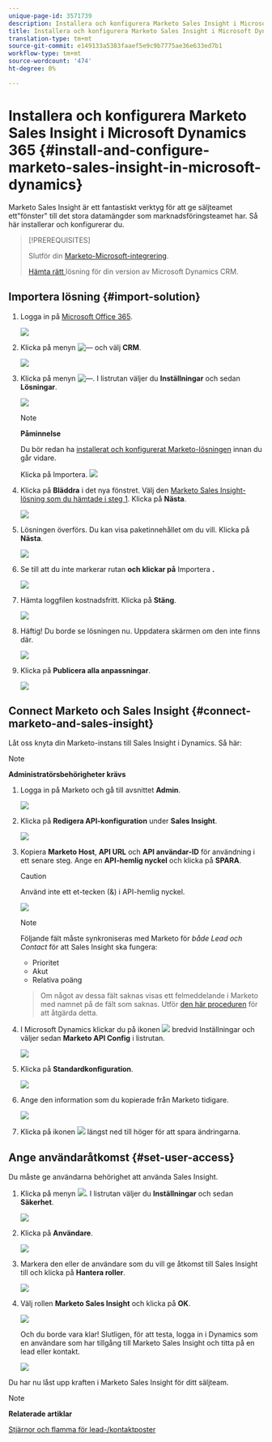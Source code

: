 ```yaml
---
unique-page-id: 3571739
description: Installera och konfigurera Marketo Sales Insight i Microsoft Dynamics 365 - Marketo Docs - produktdokumentation
title: Installera och konfigurera Marketo Sales Insight i Microsoft Dynamics 365
translation-type: tm+mt
source-git-commit: e149133a5383faaef5e9c9b7775ae36e633ed7b1
workflow-type: tm+mt
source-wordcount: '474'
ht-degree: 0%

---
```



# Installera och konfigurera Marketo Sales Insight i Microsoft Dynamics 365 {#install-and-configure-marketo-sales-insight-in-microsoft-dynamics}

Marketo Sales Insight är ett fantastiskt verktyg för att ge säljteamet ett&quot;fönster&quot; till det stora datamängder som marknadsföringsteamet har. Så här installerar och konfigurerar du.

>[!PREREQUISITES]
>
>Slutför din [Marketo-Microsoft-integrering](http://docs.marketo.com/x/E4A2).
>
>[Hämta rätt ](http://docs.marketo.com/x/LoJo) lösning för din version av Microsoft Dynamics CRM.

## Importera lösning {#import-solution}

1. Logga in på [Microsoft Office 365](https://login.microsoftonline.com/).

   ![](assets/image2015-3-16-15-58-55.png)

1. Klicka på menyn ![—](assets/image2015-3-16-16-1-13.png) och välj **CRM**.

   ![](assets/image2015-3-16-16-0-10.png)

1. Klicka på menyn ![—](assets/image2015-5-13-10-5-8.png). I listrutan väljer du **Inställningar** och sedan **Lösningar**.

   ![](assets/image2015-5-13-10-4-1.png)

   >[!NOTE]
   >
   >**Påminnelse**
   >
   >
   >Du bör redan ha [installerat och konfigurerat Marketo-lösningen](../../../../product-docs/crm-sync/microsoft-dynamics-sync/sync-setup/microsoft-dynamics-365/step-1-of-3-install.md) innan du går vidare.

   Klicka på Importera.
   ![](assets/image2014-12-12-9-3a5-3a27.png)

1. Klicka på **Bläddra** i det nya fönstret. Välj den [Marketo Sales Insight-lösning som du hämtade i steg 1](#msi). Klicka på **Nästa**.

   ![](assets/image2015-5-13-15-3a38-3a49.png)

1. Lösningen överförs. Du kan visa paketinnehållet om du vill. Klicka på **Nästa**.

   ![](assets/image2014-12-12-9-3a6-3a10.png)

1. Se till att du inte markerar rutan **och klickar på** Importera **.**

   ![](assets/image2014-12-12-9-3a6-3a19.png)

1. Hämta loggfilen kostnadsfritt. Klicka på **Stäng**.

   ![](assets/image2014-12-12-9-3a6-3a29.png)

1. Häftig! Du borde se lösningen nu. Uppdatera skärmen om den inte finns där.

   ![](assets/image2015-5-13-15-3a42-3a29.png)

1. Klicka på **Publicera alla anpassningar**.

   ![](assets/image2015-11-10-11-3a15-3a40.png)

## Connect Marketo och Sales Insight {#connect-marketo-and-sales-insight}

Låt oss knyta din Marketo-instans till Sales Insight i Dynamics. Så här:

>[!NOTE]
>
>**Administratörsbehörigheter krävs**

1. Logga in på Marketo och gå till avsnittet **Admin**.

   ![](assets/image2014-12-12-9-3a6-3a50.png)

1. Klicka på **Redigera API-konfiguration** under **Sales Insight**.

   ![](assets/image2014-12-12-9-3a7-3a0.png)

1. Kopiera **Marketo Host**, **API URL** och **API användar-ID** för användning i ett senare steg. Ange en **API-hemlig nyckel** och klicka på **SPARA**.

   >[!CAUTION]
   >
   >Använd inte ett et-tecken (&amp;) i API-hemlig nyckel.

   ![](assets/image2014-12-12-9-3a7-3a9.png)

   >[!NOTE]
   >
   >Följande fält måste synkroniseras med Marketo för *både Lead och Contact* för att Sales Insight ska fungera:
   >
   > * Prioritet
   > * Akut
   > * Relativa poäng

   >
   >Om något av dessa fält saknas visas ett felmeddelande i Marketo med namnet på de fält som saknas. Utför [den här proceduren](../../../../product-docs/marketo-sales-insight/msi-for-microsoft-dynamics/setting-up-and-using/required-fields-for-syncing-marketo-with-dynamics.md) för att åtgärda detta.

1. I Microsoft Dynamics klickar du på ikonen ![](assets/image2015-5-13-15-3a49-3a19.png) bredvid Inställningar och väljer sedan **Marketo API Config** i listrutan.

   ![](assets/image2015-5-13-16-3a4-3a1.png)

1. Klicka på **Standardkonfiguration**.

   ![](assets/image2015-5-13-16-3a5-3a2.png)

1. Ange den information som du kopierade från Marketo tidigare.

   ![](assets/image2015-5-13-16-3a7-3a6.png)

1. Klicka på ikonen ![](assets/image2015-5-13-16-3a8-3a51.png) längst ned till höger för att spara ändringarna.

## Ange användaråtkomst {#set-user-access}

Du måste ge användarna behörighet att använda Sales Insight.

1. Klicka på menyn ![](assets/image2015-5-13-10-3a5-3a8.png). I listrutan väljer du **Inställningar** och sedan **Säkerhet**.

   ![](assets/image2015-5-13-16-3a12-3a12.png)

1. Klicka på **Användare**.

   ![](assets/image2015-4-29-14-3a57-3a46.png)

1. Markera den eller de användare som du vill ge åtkomst till Sales Insight till och klicka på **Hantera roller**.

   ![](assets/image2015-4-29-14-3a59-3a31.png)

1. Välj rollen **Marketo Sales Insight** och klicka på **OK**.

   ![](assets/image2014-12-12-9-3a9-3a22.png)

   Och du borde vara klar! Slutligen, för att testa, logga in i Dynamics som en användare som har tillgång till Marketo Sales Insight och titta på en lead eller kontakt.

   ![](assets/image2015-4-29-15-3a2-3a27.png)

Du har nu låst upp kraften i Marketo Sales Insight för ditt säljteam.

>[!NOTE]
>
>**Relaterade artiklar**
>
>[Stjärnor och flamma för lead-/kontaktposter](http://docs.marketo.com/x/BICMAg)